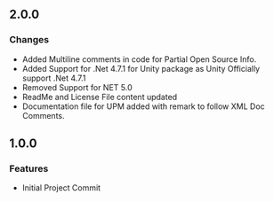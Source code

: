 ## 2.0.0
### Changes
- Added Multiline comments in code for Partial Open Source Info.
- Added Support for .Net 4.7.1 for Unity package as Unity Officially support .Net 4.7.1
- Removed Support for NET 5.0
- ReadMe and License File content updated
- Documentation file for UPM added with remark to follow XML Doc Comments.

## 1.0.0
### Features
* Initial Project Commit
